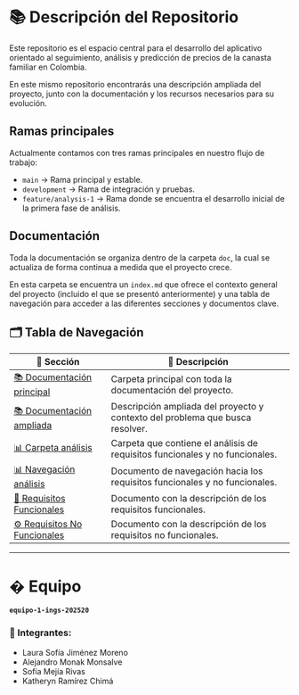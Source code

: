 # 📚 Descripción del Repositorio

Este repositorio es el espacio central para el desarrollo del aplicativo orientado al seguimiento, análisis y predicción de precios de la canasta familiar en Colombia.

En este mismo repositorio encontrarás una descripción ampliada del proyecto, junto con la documentación y los recursos necesarios para su evolución.

## Ramas principales

Actualmente contamos con tres ramas principales en nuestro flujo de trabajo:

- `main` → Rama principal y estable.
- `development` → Rama de integración y pruebas.
- `feature/analysis-1` → Rama donde se encuentra el desarrollo inicial de la primera fase de análisis.

## Documentación

Toda la documentación se organiza dentro de la carpeta `doc`, la cual se actualiza de forma continua a medida que el proyecto crece.

En esta carpeta se encuentra un `index.md` que ofrece el contexto general del proyecto (incluido el que se presentó anteriormente) y una tabla de navegación para acceder a las diferentes secciones y documentos clave.

## 🗂️ Tabla de Navegación

| 🚀 Sección         | 📄 Descripción |
|--------------------|---------------|
| [📚 Documentación principal](./doc) | Carpeta principal con toda la documentación del proyecto. |
| [📚 Documentación ampliada](./doc/index.md) | Descripción ampliada del proyecto y contexto del problema que busca resolver. |
| [📊 Carpeta análisis](./doc/analysis/index.md) | Carpeta que contiene el análisis de requisitos funcionales y no funcionales. |
| [📊 Navegación análisis](./doc/analysis/index.md) | Documento de navegación hacia los requisitos funcionales y no funcionales. |
| [📝 Requisitos Funcionales](./doc/analysis/requirements-fn.md) | Documento con la descripción de los requisitos funcionales. |
| [⚙️ Requisitos No Funcionales](./doc/analysis/requirements-nfn.md) | Documento con la descripción de los requisitos no funcionales. |

---

# � Equipo  
**`equipo-1-ings-202520`**  

### 🌟 Integrantes:
- Laura Sofía Jiménez Moreno  
- Alejandro Monak Monsalve  
- Sofía Mejía Rivas  
- Katheryn Ramírez Chimá  
